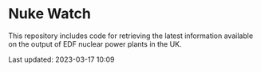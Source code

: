 # Nuke Watch

This repository includes code for retrieving the latest information available on the output of EDF nuclear power plants in the UK.

Last updated: 2023-03-17 10:09